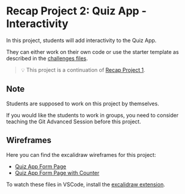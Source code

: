 # Recap Project 2: Quiz App - Interactivity

In this project, students will add interactivity to the Quiz App.

They can either work on their own code or use the starter template as described in the [challenges files](./challenges-recap-project-2.md).

> 💡 This project is a continuation of [Recap Project 1](/sessions/recap-project-1).

## Note

Students are supposed to work on this project by themselves.

If you would like the students to work in groups, you need to consider teaching the Git Advanced Session before this project.

## Wireframes

Here you can find the excalidraw wireframes for this project:

- [Quiz App Form Page](assets/quiz-app-form-page.excalidraw)
- [Quiz App Form Page with Counter](assets/quiz-app-form-page-with-counter.excalidraw)

To watch these files in VSCode, install the [excalidraw extension](https://marketplace.visualstudio.com/items?itemName=pomdtr.excalidraw-editor).
